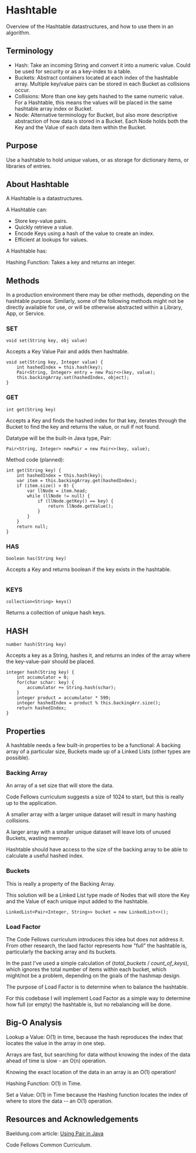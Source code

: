 # Hashtable

Overview of the Hashtable datastructures, and how to use them in an algorithm.

## Terminology

- Hash: Take an incoming String and convert it into a numeric value. Could be used for security or as a key-index to a table.
- Buckets: Abstract containers located at each index of the hashtable array. Multiple key/value pairs can be stored in each Bucket as collisions occur.
- Collisions: More than one key gets hashed to the same numeric value. For a Hashtable, this means the values will be placed in the same hashtable array index or Bucket.
- Node: Alternative terminology for Bucket, but also more descriptive abstraction of how data is stored in a Bucket. Each Node holds both the Key and the Value of each data item within the Bucket.

## Purpose

Use a hashtable to hold *unique* values, or as storage for dictionary items, or libraries of entries.

## About Hashtable

A Hashtable is a datastructures.

A Hashtable can:

- Store key-value pairs.
- Quickly retrieve a value.
- Encode Keys using a hash of the value to create an index.
- Efficient at lookups for values.

A Hashtable has:

Hashing Function: Takes a key and returns an integer.

## Methods

In a production environment there may be other methods, depending on the hashtable purpose. Similarly, some of the following methods might not be directly available for use, or will be otherwise abstracted within a Library, App, or Service.

### SET

`void set(String key, obj value)`

Accepts a Key Value Pair and adds then hashtable.

```text
void set(String key, Integer value) {
    int hashedIndex = this.hash(key);
    Pair<String, Integer> entry = new Pair<>(key, value);
    this.backingArray.set(hashedIndex, object);
}
```

### GET

`int get(String key)`

Accepts a Key and finds the hashed index for that key, iterates through the Bucket to find the key and returns the value, or null if not found.

Datatype will be the built-in Java type, Pair:

```text
Pair<String, Integer> newPair = new Pair<>(key, value);
```

Method code (planned):

```text
int get(String key) {
    int hashedIndex = this.hash(key);
    var item = this.backingArray.get(hashedIndex);
    if (item.size() > 0) {
        var llNode = item.head;
        while (llNode != null) {
            if (llNode.getKey() == key) {
                return llNode.getValue();
            }
        }
    }
    return null;
}
```

### HAS

`boolean has(String key)`

Accepts a Key and returns boolean if the key exists in the hashtable.

```text

```

### KEYS

`collection<String> keys()`

Returns a collection of unique hash keys.

## HASH

`number hash(String key)`

Accepts a key as a String, hashes it, and returns an index of the array where the key-value-pair should be placed.

```text
integer hash(String key) {
    int accumulator = 0;
    for(char schar: key) {
        accumulator += String.hash(schar);
    }
    integer product = accumulator * 599;
    integer hashedIndex = product % this.backingArr.size();
    return hashedIndex;
}
```

## Properties

A hashtable needs a few built-in properties to be a functional: A backing array of a particular size, Buckets made up of a Linked Lists (other types are possible).

### Backing Array

An array of a set size that will store the data.

Code Fellows curriculum suggests a size of 1024 to start, but this is really up to the application.

A smaller array with a larger unique dataset will result in many hashing collisions.

A larger array with a smaller unique dataset will leave lots of unused Buckets, wasting memory.

Hashtable should have access to the size of the backing array to be able to calculate a useful hashed index.

### Buckets

This is really a property of the Backing Array.

This solution will be a Linked List type made of Nodes that will store the Key and the Value of each unique input added to the hashtable.

```text
LinkedList<Pair<Integer, String>> bucket = new LinkedList<>();
```

### Load Factor

The Code Fellows curriculum introduces this idea but does not address it. From other research, the laod factor represents how "full" the hashtable is, particularly the backing array and its buckets.

In the past I've used a simple calculation of (_total_buckets_ / _count_of_keys_), which ignores the total number of items within each bucket, which might/not be a problem, depending on the goals of the hashmap design.

The purpose of Load Factor is to determine when to balance the hashtable.

For this codebase I will implement Load Factor as a simple way to determine how full (or empty) the hashtable is, but no rebalancing will be done.

## Big-O Analysis

Lookup a Value: O(1) in time, because the hash reproduces the index that locates the value in the array in one step.

Arrays are fast, but searching for data without knowing the index of the data ahead of time is slow - an O(n) operation.

Knowing the exact location of the data in an array is an O(1) operation!

Hashing Function: O(1) in Time.

Set a Value: O(1) in Time because the Hashing function locates the index of where to store the data -- an O(1) operation.

## Resources and Acknowledgements

Baeldung.com article: [Using Pair in Java](https://www.baeldung.com/java-pairs)

Code Fellows Common Curriculum.

